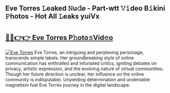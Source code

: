 ## Eve Torres 𝙻eaked 𝙽u𝚍e - Part-wtt 𝚅𝚒deo B𝚒kini 𝙿hotos - Hot All 𝙻eaks yuiVx

# <h2><a href="http://ld1aea.urlbe.top/?page=Eve+Torres">🔗🔗👉👉 Eve Torres P𝚑oto𝚜Vid𝚎o</a></h2>

[![Eve Torres](https://i.imgur.com/eBuTRDB.gif)](http://ld1aea.urlbe.top/?page=Eve+Torres)
Eve Torres, an intriguing and perplexing personage, transcends simple labels. Her groundbreaking style of online communication has enthralled and infuriated critics, igniting debates on privacy, artistic expression, and the evolving nature of virtual communities. Though her future direction is unclear, her influence on the online community is indisputable. Unyielding determination and undeniable magnetism fuel Eve Torres journey in the digital landscape.

